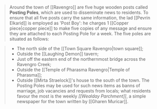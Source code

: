 > Around the town of [[Ravengro]] are five huge wooden posts called **Posting Poles**, which are used to disseminate news to residents. To ensure that all five posts carry the same information, the lad [[Pevrin Elkarid]] is employed as 'Post Boy': he charges 1 [[Copper piece|copper piece]] to make five copies of any message and ensure they are attached to each Posting Pole for a week.
> The five poles are situated as follows:

> - The north side of the [[Town Square Ravengro|town square]];
> - Outside the [[Laughing Demon]] tavern;
> - Just off the eastern end of the northernmost bridge across the Ravengro Creek;
> - Outside the [[Temple of Pharasma Ravengro|Temple of Pharasma]];
> - Outside [[Mirta Straelock]]'s house to the south of the town.
> The Posting Poles may be used for such news items as banns of marriage, job vacancies and requests from locals; what residents favour the most is the weekly *[[Wealday Parchment]]*, a simple newspaper for the town written by [[Gharen Muricar]].








